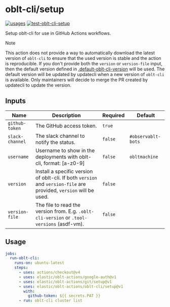 # <!--name-->oblt-cli/setup<!--/name-->

[![usages](https://img.shields.io/badge/usages-white?logo=githubactions&logoColor=blue)](https://github.com/search?q=elastic%2Foblt-actions%2Foblt-cli%2Fsetup+%28path%3A.github%2Fworkflows+OR+path%3A**%2Faction.yml+OR+path%3A**%2Faction.yaml%29&type=code)
[![test-oblt-cli-setup](https://github.com/elastic/oblt-actions/actions/workflows/test-oblt-cli-setup.yml/badge.svg?branch=main)](https://github.com/elastic/oblt-actions/actions/workflows/test-oblt-cli-setup.yml)

<!--description-->
Setup oblt-cli for use in GitHub Actions workflows.
<!--/description-->

> [!NOTE]
> This action does not provide a way to automatically download the latest version of `oblt-cli` to ensure that the used version is stable and the action is reproducible.
> If you don't provide both the `version` or `version-file` input, then the default version defined in [.default-oblt-cli-version](.default-oblt-cli-version) will be used.
> The default version will be updated by updatecli when a new version of `oblt-cli` is available. Only maintainers will decide to merge the PR created by updatecli to update the version.

## Inputs
<!--inputs-->
| Name            | Description                                                                                                        | Required | Default            |
|-----------------|--------------------------------------------------------------------------------------------------------------------|----------|--------------------|
| `github-token`  | The GitHub access token.                                                                                           | `true`   | ` `                |
| `slack-channel` | The slack channel to notify the status.                                                                            | `false`  | `#observablt-bots` |
| `username`      | Username to show in the deployments with oblt-cli, format: [a-z0-9]                                                | `false`  | `obltmachine`      |
| `version`       | Install a specific version of oblt-cli. If both `version` and `version-file` are provided, `version` will be used. | `false`  | ` `                |
| `version-file`  | The file to read the version from. E.g. `.oblt-cli-version` or `.tool-versions` (asdf-vm).                         | `false`  | ` `                |
<!--/inputs-->

## Usage
<!--usage action="elastic/oblt-actions/**" version="env:VERSION"-->
```yaml
jobs:
  run-oblt-cli:
    runs-on: ubuntu-latest
    steps:
      - uses: actions/checkout@v4
      - uses: elastic/oblt-actions/google-auth@v1
      - uses: elastic/oblt-actions/git/setup@v1
      - uses: elastic/oblt-actions/oblt-cli/setup@v1
        with:
          github-token: ${{ secrets.PAT }}
      - run: oblt-cli cluster list
```
<!--/usage-->
